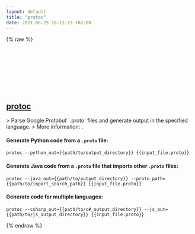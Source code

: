 ```yaml
---
layout: default
title: "protoc"
date: 2021-06-25 18:12:13 +02:00
---
```

{% raw %}
<h2 id="protoc">
  <a href="/en/common/protoc.html">protoc</a> <a href="#protoc"><svg class="icon">
    <use href="/assets/images/unicode_sprite.svg#link" />
  </svg></a>
</h2>
> Parse Google Protobuf `.proto` files and generate output in the specified language.
> More information: <https://developers.google.com/protocol-buffers>.

#### Generate Python code from a `.proto` file:
```shell
protoc --python_out={{path/to/output_directory}} {{input_file.proto}}
```
#### Generate Java code from a `.proto` file that imports other `.proto` files:
```shell
protoc --java_out={{path/to/output_directory}} --proto_path={{path/to/import_search_path}} {{input_file.proto}}
```
#### Generate code for multiple languages:
```shell
protoc --csharp_out={{path/to/c#_output_directory}} --js_out={{path/to/js_output_directory}} {{input_file.proto}}
```
{% endraw %}